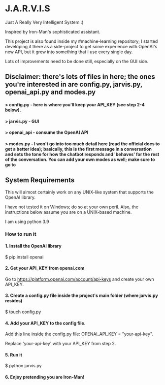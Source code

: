 # J.A.R.V.I.S

Just A Really Very Intelligent System :)

Inspired by Iron-Man's sophisticated assistant.

This project is also found inside my #machine-learning repository; I started developing it there as a side-project to get some experience with OpenAI's new API, but it grew into something that I use every single day.

Lots of improvements need to be done still, especially on the GUI side.

## Disclaimer: there's lots of files in here; the ones you're interested in are config.py, jarvis.py, openai_api.py and modes.py

#### > config.py - here is where you'll keep your API_KEY (see step 2-4 below).
#### > jarvis.py - GUI
#### > openai_api - consume the OpenAI API
#### > modes.py - I won't go into too much detail here (read the official docs to get a better idea); basically, this is the first message in a conversation and sets the tone for how the chatbot responds and 'behaves' for the rest of the conversation. You can add your own modes as well; make sure to go to 

## System Requirements

This will almost certainly work on any UNIX-like system that supports the OpenAI library.

I have not tested it on Windows; do so at your own peril. Also, the instructions below assume you are on a UNIX-based machine.

I am using python 3.9


### How to run it

#### 1. Install the OpenAI library

$ pip install openai

#### 2. Get your API_KEY from openai.com

Go to https://platform.openai.com/account/api-keys and create your own API_KEY.

#### 3. Create a config.py file inside the project's main folder (where jarvis.py resides)

$ touch config.py

#### 4. Add your API_KEY to the config file.

Add this line inside the config.py file: OPENAI_API_KEY = "your-api-key".

Replace 'your-api-key' with your API_KEY from step 2.

#### 5. Run it

$ python jarvis.py

#### 6. Enjoy pretending you are Iron-Man!
